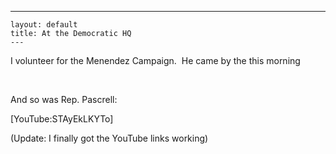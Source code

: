   ---
    layout: default
    title: At the Democratic HQ
    ---

  
<p>I volunteer for the Menendez Campaign.  He came by the this morning</p>
<p> </p>
<p>And so was Rep. Pascrell:</p>
<p>[YouTube:STAyEkLKYTo] </p>
<p>(Update: I finally got the YouTube links working)</p>
